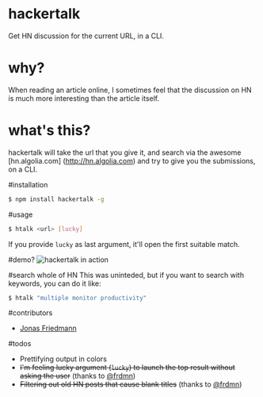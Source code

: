 hackertalk
==========

Get HN discussion for the current URL, in a CLI.

# why?

When reading an article online, I sometimes feel that the discussion on HN is much more interesting than the article itself. 

# what's this?

hackertalk will take the url that you give it, and search via the awesome [hn.algolia.com]
(http://hn.algolia.com) and try to give you the submissions, on a CLI.

#installation
```sh
$ npm install hackertalk -g
```

#usage
```sh
$ htalk <url> [lucky]
```

If you provide `lucky` as last argument, it'll open the first suitable match.

#demo?
![hackertalk in action](https://i.imgur.com/zW7GVme.gif)

#search whole of HN
This was uninteded,  but if you want to search with keywords, you can do it like:

```sh
$ htalk "multiple monitor productivity"
```

#contributors
- [Jonas Friedmann](https://github.com/frdmn)

#todos

* Prettifying output in colors
* ~~I'm feeling lucky argument (`lucky`) to launch the top result without asking the user~~ (thanks to [@frdmn](https://github.com/frdmn))
* ~~Filtering out old HN posts that cause blank titles~~ (thanks to [@frdmn](https://github.com/frdmn))
